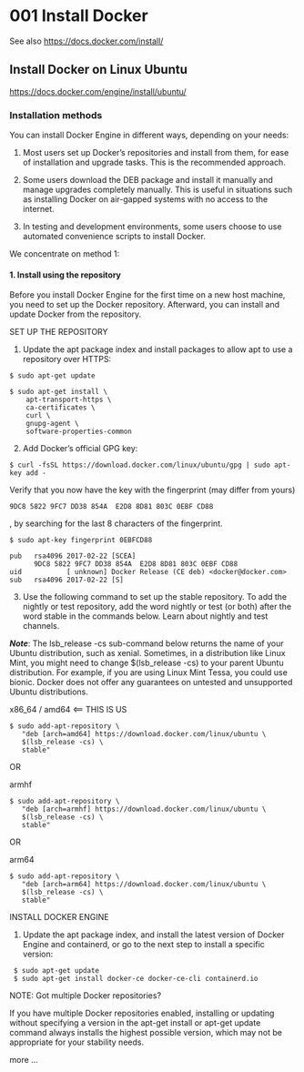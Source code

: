 

# 001 Install Docker

See also https://docs.docker.com/install/

## Install Docker on Linux Ubuntu

https://docs.docker.com/engine/install/ubuntu/


### Installation methods

You can install Docker Engine in different ways, depending on your needs:

1. Most users set up Docker’s repositories and install from them, for ease of installation and upgrade tasks. This is the recommended approach.

2. Some users download the DEB package and install it manually and manage upgrades completely manually. This is useful in situations such as installing Docker on air-gapped systems with no access to the internet.

3. In testing and development environments, some users choose to use automated convenience scripts to install Docker.

We concentrate on method 1:

#### 1. Install using the repository

Before you install Docker Engine for the first time on a new host machine, you need to set up the Docker repository. Afterward, you can install and update Docker from the repository.

SET UP THE REPOSITORY

1. Update the apt package index and install packages to allow apt to use a repository over HTTPS:

````
$ sudo apt-get update

$ sudo apt-get install \
    apt-transport-https \
    ca-certificates \
    curl \
    gnupg-agent \
    software-properties-common
````

2. Add Docker’s official GPG key:

````
$ curl -fsSL https://download.docker.com/linux/ubuntu/gpg | sudo apt-key add -
````

Verify that you now have the key with the fingerprint (may differ from yours)

````
9DC8 5822 9FC7 DD38 854A  E2D8 8D81 803C 0EBF CD88
````
, by searching for the last 8 characters of the fingerprint.

````
$ sudo apt-key fingerprint 0EBFCD88

pub   rsa4096 2017-02-22 [SCEA]
      9DC8 5822 9FC7 DD38 854A  E2D8 8D81 803C 0EBF CD88
uid           [ unknown] Docker Release (CE deb) <docker@docker.com>
sub   rsa4096 2017-02-22 [S]
````

3. Use the following command to set up the stable repository. To add the nightly or test repository, add the word nightly or test (or both) after the word stable in the commands below. Learn about nightly and test channels.

***Note***: The lsb_release -cs sub-command below returns the name of your Ubuntu distribution, such as xenial. Sometimes, in a distribution like Linux Mint, you might need to change $(lsb_release -cs) to your parent Ubuntu distribution. For example, if you are using Linux Mint Tessa, you could use bionic. Docker does not offer any guarantees on untested and unsupported Ubuntu distributions.

x86_64 / amd64   <== THIS IS US
````
$ sudo add-apt-repository \
   "deb [arch=amd64] https://download.docker.com/linux/ubuntu \
   $(lsb_release -cs) \
   stable"
````

OR

armhf
````
$ sudo add-apt-repository \
   "deb [arch=armhf] https://download.docker.com/linux/ubuntu \
   $(lsb_release -cs) \
   stable"
````

OR

arm64
````
$ sudo add-apt-repository \
   "deb [arch=arm64] https://download.docker.com/linux/ubuntu \
   $(lsb_release -cs) \
   stable"
````

INSTALL DOCKER ENGINE

1. Update the apt package index, and install the latest version of Docker Engine and containerd, or go to the next step to install a specific version:

````
 $ sudo apt-get update
 $ sudo apt-get install docker-ce docker-ce-cli containerd.io
````

NOTE: Got multiple Docker repositories?

If you have multiple Docker repositories enabled, installing or updating without specifying a version in the apt-get install or apt-get update command always installs the highest possible version, which may not be appropriate for your stability needs.




more ...
